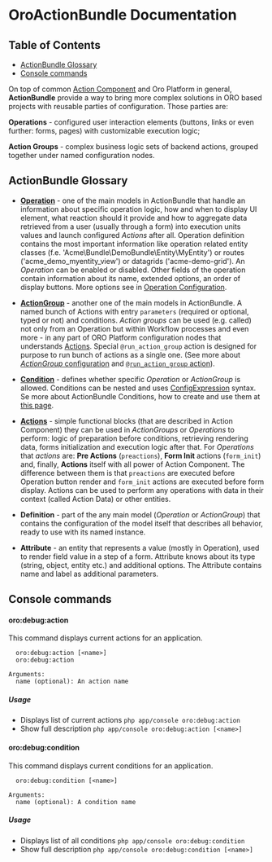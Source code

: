 OroActionBundle Documentation
=============================

Table of Contents
-----------------
 - [ActionBundle Glossary](#actionbundle-glossary)
 - [Console commands](#console-commands)

  On top of common [Action Component](/src/Oro/Component/Action/Resources/doc/actions.md) and Oro Platform in general, 
**ActionBundle** provide a way to bring more complex solutions in ORO based projects with reusable parties of
configuration. 
  Those parties are:
  
  **Operations** - configured user interaction elements (buttons, links or even further: forms, pages) with customizable
execution logic;
  
  **Action Groups** - complex business logic sets of backend actions, grouped together under named configuration nodes.


ActionBundle Glossary
---------------------

  * [**Operation**](./operations.md) - one of the main models in ActionBundle that handle an information about
specific operation logic, how and when to display UI element, what reaction should it provide and how to aggregate data
retrieved from a user (usually through a form) into execution units values and launch configured *Actions* after all.
  Operation definition contains the most important information like operation related entity classes (f.e.
'Acme\Bundle\DemoBundle\Entity\MyEntity') or routes ('acme_demo_myentity_view') or datagrids ('acme-demo-grid').
An *Operation* can be enabled or disabled. Other fields of the operation contain information about its name, extended 
options, an order of display buttons.
 More options see in [Operation Configuration](#operation-configuration).
 
  * [**ActionGroup**](./action-groups.md) - another one of the main models in ActionBundle. A named bunch of Actions with entry
`parameters` (required or optional, typed or not) and conditions. 
  *Action groups* can be used (e.g. called) not only from an Operation but within Workflow processes and even more - 
in any part of ORO Platform configuration nodes that understands [Actions](/src/Oro/Component/Action/Resources/doc/actions.md).
Special `@run_action_group` action is designed for purpose to run bunch of actions as a single one. (See more about
[*ActionGroup* configuration](#action-group-configuration) and [`@run_action_group` action](./actions.md#run_action_group)).

  * [**Condition**](./conditions.md) - defines whether specific *Operation* or *ActionGroup* is allowed. Conditions can
be nested and uses [ConfigExpression](/src/Oro/Component/ConfigExpression/README.md) syntax. Se more about ActionBundle
Conditions, how to create and use them at [this page](./conditions.md).

  * [**Actions**](./actions.md) - simple functional blocks (that are described in Action Component) they can be used 
in *ActionGroups* or *Operations* to perform: logic of preparation before conditions, retrieving rendering data, forms 
initialization and execution logic after that.
  For *Operations* that *actions* are: **Pre Actions** (`preactions`), **Form Init** actions (`form_init`) and, finally,
**Actions** itself with all power of Action Component.
The difference between them is that `preactions` are executed before Operation button render and `form_init` actions
are executed before form display. Actions can be used to perform any operations with data in their context
(called Action Data) or other entities.

  * **Definition** - part of the any main model (*Operation* or *ActionGroup*) that contains the configuration of the
model itself that describes all behavior, ready to use with its named instance.

* **Attribute** - an entity that represents a value (mostly in Operation), used to render field value in a step of a form.
Attribute knows about its type (string, object, entity etc.) and additional options.
The Attribute contains name and label as additional parameters.

Console commands
----------------

#### oro:debug:action

This command displays current actions for an application.

```
  oro:debug:action [<name>]
  oro:debug:action

Arguments:
  name (optional): An action name
```

##### Usage

- Displays list of current actions `php app/console oro:debug:action`
- Show full description `php app/console oro:debug:action [<name>]`

#### oro:debug:condition

This command displays current conditions for an application.

```
  oro:debug:condition [<name>]

Arguments:
  name (optional): A condition name
```

##### Usage

- Displays list of all conditions `php app/console oro:debug:condition`
- Show full description `php app/console oro:debug:condition [<name>]`
